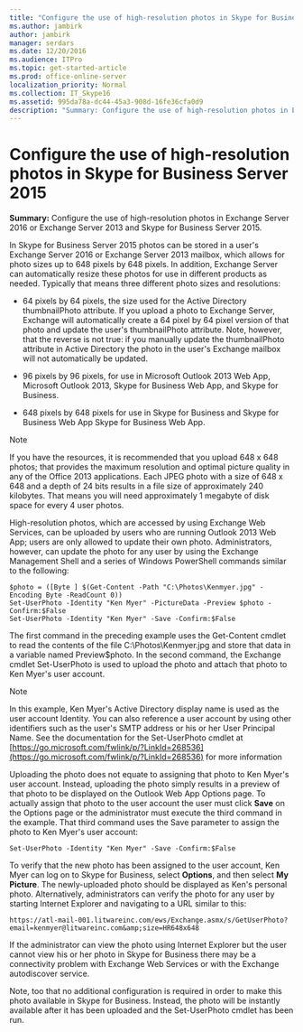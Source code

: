 ```yaml
---
title: "Configure the use of high-resolution photos in Skype for Business Server 2015"
ms.author: jambirk
author: jambirk
manager: serdars
ms.date: 12/20/2016
ms.audience: ITPro
ms.topic: get-started-article
ms.prod: office-online-server
localization_priority: Normal
ms.collection: IT_Skype16
ms.assetid: 995da78a-dc44-45a3-908d-16fe36cfa0d9
description: "Summary: Configure the use of high-resolution photos in Exchange Server 2016 or Exchange Server 2013 and Skype for Business Server 2015."
---
```


# Configure the use of high-resolution photos in Skype for Business Server 2015
 
**Summary:** Configure the use of high-resolution photos in Exchange Server 2016 or Exchange Server 2013 and Skype for Business Server 2015.
  
In Skype for Business Server 2015 photos can be stored in a user's Exchange Server 2016 or Exchange Server 2013 mailbox, which allows for photo sizes up to 648 pixels by 648 pixels. In addition, Exchange Server can automatically resize these photos for use in different products as needed. Typically that means three different photo sizes and resolutions:
  
- 64 pixels by 64 pixels, the size used for the Active Directory thumbnailPhoto attribute. If you upload a photo to Exchange Server, Exchange will automatically create a 64 pixel by 64 pixel version of that photo and update the user's thumbnailPhoto attribute. Note, however, that the reverse is not true: if you manually update the thumbnailPhoto attribute in Active Directory the photo in the user's Exchange mailbox will not automatically be updated.
    
- 96 pixels by 96 pixels, for use in Microsoft Outlook 2013 Web App, Microsoft Outlook 2013, Skype for Business Web App, and Skype for Business.
    
- 648 pixels by 648 pixels for use in Skype for Business and Skype for Business Web App Skype for Business Web App.
    
> [!NOTE]
> If you have the resources, it is recommended that you upload 648 x 648 photos; that provides the maximum resolution and optimal picture quality in any of the Office 2013 applications. Each JPEG photo with a size of 648 x 648 and a depth of 24 bits results in a file size of approximately 240 kilobytes. That means you will need approximately 1 megabyte of disk space for every 4 user photos. 
  
High-resolution photos, which are accessed by using Exchange Web Services, can be uploaded by users who are running Outlook 2013 Web App; users are only allowed to update their own photo. Administrators, however, can update the photo for any user by using the Exchange Management Shell and a series of Windows PowerShell commands similar to the following:
  
```
$photo = ([Byte ] $(Get-Content -Path "C:\Photos\Kenmyer.jpg" -Encoding Byte -ReadCount 0))
Set-UserPhoto -Identity "Ken Myer" -PictureData -Preview $photo -Confirm:$False
Set-UserPhoto -Identity "Ken Myer" -Save -Confirm:$False
```

The first command in the preceding example uses the Get-Content cmdlet to read the contents of the file C:\Photos\Kenmyer.jpg and store that data in a variable named Preview$photo. In the second command, the Exchange cmdlet Set-UserPhoto is used to upload the photo and attach that photo to Ken Myer's user account.
  
> [!NOTE]
> In this example, Ken Myer's Active Directory display name is used as the user account Identity. You can also reference a user account by using other identifiers such as the user's SMTP address or his or her User Principal Name. See the documentation for the Set-UserPhoto cmdlet at [https://go.microsoft.com/fwlink/p/?LinkId=268536](https://go.microsoft.com/fwlink/p/?LinkId=268536) for more information
  
Uploading the photo does not equate to assigning that photo to Ken Myer's user account. Instead, uploading the photo simply results in a preview of that photo to be displayed on the Outlook Web App Options page. To actually assign that photo to the user account the user must click **Save** on the Options page or the administrator must execute the third command in the example. That third command uses the Save parameter to assign the photo to Ken Myer's user account:
  
```
Set-UserPhoto -Identity "Ken Myer" -Save -Confirm:$False
```

To verify that the new photo has been assigned to the user account, Ken Myer can log on to Skype for Business, select **Options**, and then select **My Picture**. The newly-uploaded photo should be displayed as Ken's personal photo. Alternatively, administrators can verify the photo for any user by starting Internet Explorer and navigating to a URL similar to this:
  
```
https://atl-mail-001.litwareinc.com/ews/Exchange.asmx/s/GetUserPhoto?email=kenmyer@litwareinc.com&amp;size=HR648x648
```

If the administrator can view the photo using Internet Explorer but the user cannot view his or her photo in Skype for Business there may be a connectivity problem with Exchange Web Services or with the Exchange autodiscover service.
  
Note, too that no additional configuration is required in order to make this photo available in Skype for Business. Instead, the photo will be instantly available after it has been uploaded and the Set-UserPhoto cmdlet has been run.
  

